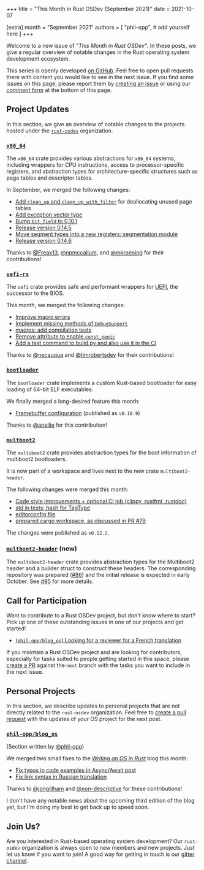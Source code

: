 +++
title = "This Month in Rust OSDev (September 2021)"
date = 2021-10-07

[extra]
month = "September 2021"
authors = [
    "phil-opp",
    # add yourself here
]
+++

Welcome to a new issue of _"This Month in Rust OSDev"_. In these posts, we give a regular overview of notable changes in the Rust operating system development ecosystem.

<!-- more -->

This series is openly developed [on GitHub](https://github.com/rust-osdev/homepage/). Feel free to open pull requests there with content you would like to see in the next issue. If you find some issues on this page, please report them by [creating an issue](https://github.com/rust-osdev/homepage/issues/new) or using our [_comment form_](#comment-form) at the bottom of this page.

<!--
    This is a draft for the upcoming "This Month in Rust OSDev (September 2021)" post.
    Feel free to create pull requests against the `next` branch to add your
    content here.
    Please take a look at the past posts on https://rust-osdev.com/ to see the
    general structure of these posts.
-->

## Project Updates

In this section, we give an overview of notable changes to the projects hosted under the [`rust-osdev`] organization.

[`rust-osdev`]: https://github.com/rust-osdev/about

### [`x86_64`](https://github.com/rust-osdev/x86_64)

The `x86_64` crate provides various abstractions for `x86_64` systems, including wrappers for CPU instructions, access to processor-specific registers, and abstraction types for architecture-specific structures such as page tables and descriptor tables.

In September, we merged the following changes:

- [Add `clean_up` and `clean_up_with_filter`](https://github.com/rust-osdev/x86_64/pull/264) for deallocating unused page tables
- [Add exception vector type](https://github.com/rust-osdev/x86_64/pull/303)
- [Bump `bit_field` to 0.10.1](https://github.com/rust-osdev/x86_64/pull/306)
- [Release version 0.14.5](https://github.com/rust-osdev/x86_64/pull/304)
- [Move segment types into a new registers::segmentation module](https://github.com/rust-osdev/x86_64/pull/309)
- [Release version 0.14.6](https://github.com/rust-osdev/x86_64/pull/310)

Thanks to [@Freax13](https://github.com/Freax13), [@npmccallum](https://github.com/npmccallum), and [@mkroening](https://github.com/mkroening) for their contributions!


### [`uefi-rs`](https://github.com/rust-osdev/uefi-rs)

The `uefi` crate provides safe and performant wrappers for [UEFI](https://en.wikipedia.org/wiki/Unified_Extensible_Firmware_Interface), the successor to the BIOS.

This month, we merged the following changes:

- [Improve macro errors](https://github.com/rust-osdev/uefi-rs/pull/277)
- [Implement missing methods of `DebugSupport`](https://github.com/rust-osdev/uefi-rs/pull/290)
- [macros: add compilation tests](https://github.com/rust-osdev/uefi-rs/pull/286)
- [Remove attribute to enable `const_panic`](https://github.com/rust-osdev/uefi-rs/pull/296)
- [Add a test command to build.py and also use it in the CI](https://github.com/rust-osdev/uefi-rs/pull/283)

Thanks to [@necauqua](https://github.com/necauqua) and [@timrobertsdev](https://github.com/timrobertsdev) for their contributions!

### [`bootloader`](https://github.com/rust-osdev/bootloader)

The `bootloader` crate implements a custom Rust-based bootloader for easy loading of 64-bit ELF executables.

We finally merged a long-desired feature this month:

- [Framebuffer configuration](https://github.com/rust-osdev/bootloader/pull/179) <span class="gray">(published as `v0.10.9`)</span>

Thanks to [@anellie](https://github.com/anellie) for this contribution!

### [`multboot2`](https://github.com/rust-osdev/multiboot2)

The `multiboot2` crate provides abstraction types for the boot information of multiboot2 bootloaders.

It is now part of a workspace and lives next to the new crate `multiboot2-header`.

The following changes were merged this month:

- [Code style improvements + optional CI job (clippy, rustfmt, rustdoc)](https://github.com/rust-osdev/multiboot2/pull/92)
- [std in tests; hash for TagType](https://github.com/rust-osdev/multiboot2/pull/94) 
- [editorconfig file](https://github.com/rust-osdev/multiboot2/pull/93)
- [prepared cargo workspace, as discussed in PR #79](https://github.com/rust-osdev/multiboot2/pull/86)

The changes were published as <span class="gray">`v0.12.2`</span>.


### [`multboot2-header`](https://github.com/rust-osdev/multiboot2) (**new**)

The `multiboot2-header` crate provides abstraction types for the Multiboot2 header 
and a builder struct to construct these headers. The corresponding repository was 
prepared ([#86](https://github.com/rust-osdev/multiboot2/pull/86)) and the initial release 
is expected in early October. See [#95](https://github.com/rust-osdev/multiboot2/pull/95) for more details.


## Call for Participation

Want to contribute to a Rust OSDev project, but don't know where to start? Pick up one of these outstanding
issues in one of our projects and get started!

<!--
Please use the following template for adding items:
- [(`repo_name`) Issue Description](https://example.com/link-to-issue)
-->

- [(`phil-opp/blog_os`) Looking for a reviewer for a French translation](https://github.com/phil-opp/blog_os/pull/1053)

<!--
<span class="gray">

_No tasks were proposed for this section._

</span>
-->

If you maintain a Rust OSDev project and are looking for contributors, especially for tasks suited to people
getting started in this space, please [create a PR](https://github.com/rust-osdev/homepage/pulls) against the
`next` branch with the tasks you want to include in the next issue.


## Personal Projects

In this section, we describe updates to personal projects that are not directly related to the `rust-osdev` organization. Feel free to [create a pull request](https://github.com/rust-osdev/homepage/pulls) with the updates of your OS project for the next post.

### [`phil-opp/blog_os`](https://github.com/phil-opp/blog_os)

<span class="gray">(Section written by [@phil-opp](https://github.com/phil-opp))</span>

We merged two small fixes to the [_Writing an OS in Rust_](https://os.phil-opp.com/) blog this month:

- [Fix typos in code examples in Async/Await post](https://github.com/phil-opp/blog_os/pull/1051)
- [Fix link syntax in Russian translation](https://github.com/phil-opp/blog_os/pull/1046)

Thanks to [@jongillham](https://github.com/jongillham) and [@non-descriptive](https://github.com/non-descriptive) for these contributions!

I don't have any notable news about the upcoming third edition of the blog yet, but I'm doing my best to get back up to speed soon.

## Join Us?

Are you interested in Rust-based operating system development? Our `rust-osdev` organization is always open to new members and new projects. Just let us know if you want to join! A good way for getting in touch is our [gitter channel](https://gitter.im/rust-osdev/Lobby).
